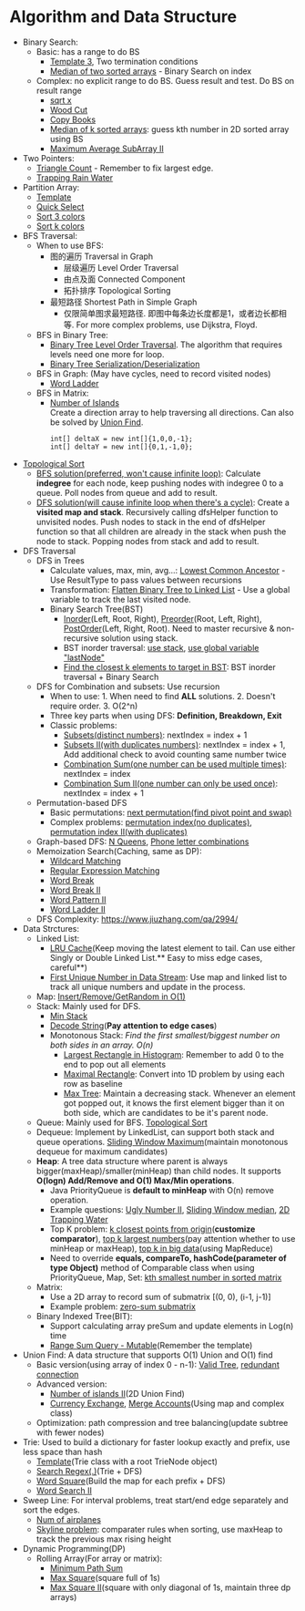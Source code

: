 # Algorithm and Data Structure

- Binary Search:
  - Basic: has a range to do BS
    - [Template 3](https://aaronice.gitbooks.io/lintcode/content/knowledge/binary-search.html), Two termination conditions
    - [Median of two sorted arrays](https://www.lintcode.com/problem/median-of-two-sorted-arrays/description) - Binary Search on index
  - Complex: no explicit range to do BS. Guess result and test. Do BS on result range
    - [sqrt x](https://www.lintcode.com/problem/sqrtx/description)
    - [Wood Cut](https://www.lintcode.com/problem/wood-cut/description)
    - [Copy Books](https://www.lintcode.com/problem/copy-books/description)
    - [Median of k sorted arrays](https://www.lintcode.com/problem/median-of-k-sorted-arrays/description): guess kth number in 2D sorted array using BS
    - [Maximum Average SubArray II](https://www.lintcode.com/problem/maximum-average-subarray-ii/description)
- Two Pointers:
  - [Triangle Count](https://www.lintcode.com/problem/triangle-count/description) - Remember to fix largest edge.  
  - [Trapping Rain Water](https://www.lintcode.com/problem/trapping-rain-water/description)
- Partition Array:
  - [Template](https://www.lintcode.com/problem/partition-array/description)
  - [Quick Select](https://www.lintcode.com/problem/kth-largest-element/description)
  - [Sort 3 colors](https://www.lintcode.com/problem/sort-colors/my-submissions)
  - [Sort k colors](https://www.lintcode.com/problem/sort-colors-ii/description)  
- BFS Traversal:
  - When to use BFS:
    - 图的遍历 Traversal in Graph
      - 层级遍历 Level Order Traversal
      - 由点及面 Connected Component
      - 拓扑排序 Topological Sorting
    - 最短路径 Shortest Path in Simple Graph
      - 仅限简单图求最短路径. 即图中每条边长度都是1，或者边长都相等. For more complex problems, use Dijkstra, Floyd.
  - BFS in Binary Tree: 
    - [Binary Tree Level Order Traversal](https://www.lintcode.com/problem/binary-tree-level-order-traversal/). The algorithm that requires levels need one more for loop.
    - [Binary Tree Serialization/Deserialization](https://www.lintcode.com/problem/serialize-and-deserialize-binary-tree/description)
  - BFS in Graph: (May have cycles, need to record visited nodes)
    - [Word Ladder](https://www.lintcode.com/problem/word-ladder/description)
  - BFS in Matrix: 
    - [Number of Islands](https://www.lintcode.com/problem/number-of-islands/description)  
      Create a direction array to help traversing all directions. Can also be solved by [Union Find](https://www.lintcode.com/problem/graph-valid-tree/description).
      ``` 
      int[] deltaX = new int[]{1,0,0,-1};
      int[] deltaY = new int[]{0,1,-1,0};
      ```
- [Topological Sort](https://www.lintcode.com/problem/topological-sorting/description)
  - [BFS solution(preferred, won't cause infinite loop)](https://www.geeksforgeeks.org/topological-sorting-indegree-based-solution/): Calculate **indegree** for each node, keep pushing nodes with indegree 0 to a queue. Poll nodes from queue and add to result.
  - [DFS solution(will cause infinite loop when there's a cycle)](https://www.geeksforgeeks.org/topological-sorting/): Create a **visited map and stack**. Recursively calling dfsHelper function to unvisited nodes. Push nodes to stack in the end of dfsHelper function so that all children are already in the stack when push the node to stack. Popping nodes from stack and add to result.
- DFS Traversal
  - DFS in Trees
    - Calculate values, max, min, avg...: [Lowest Common Ancestor](https://www.lintcode.com/problem/lowest-common-ancestor/description) - Use ResultType to pass values between recursions
    - Transformation: [Flatten Binary Tree to Linked List](https://www.lintcode.com/problem/flatten-binary-tree-to-linked-list/) - Use a global variable to track the last visited node.
    - Binary Search Tree(BST)
      - [Inorder](https://www.lintcode.com/problem/binary-tree-inorder-traversal/description)(Left, Root, Right), [Preorder](https://www.lintcode.com/problem/binary-tree-preorder-traversal/description)(Root, Left, Right), [PostOrder](https://www.lintcode.com/problem/binary-tree-postorder-traversal/description)(Left, Right, Root). Need to master recursive & non-recursive solution using stack.
      - BST inorder traversal: [use stack](https://www.lintcode.com/problem/binary-search-tree-iterator/description), [use global variable "lastNode"](https://www.lintcode.com/problem/validate-binary-search-tree/my-submissions)
      - [Find the closest k elements to target in BST](https://www.lintcode.com/problem/closest-binary-search-tree-value-ii/description): BST inorder traversal + Binary Search
  - DFS for Combination and subsets: Use recursion
    - When to use: 1. When need to find **ALL** solutions. 2. Doesn't require order. 3. O(2^n)
    - Three key parts when using DFS: **Definition, Breakdown, Exit**
    - Classic problems:
      - [Subsets(distinct numbers)](https://www.lintcode.com/problem/subsets/description): nextIndex = index + 1
      - [Subsets II(with duplicates numbers)](https://www.lintcode.com/problem/subsets-ii/description): nextIndex = index + 1, Add additional check to avoid counting same number twice
      - [Combination Sum(one number can be used multiple times)](https://www.lintcode.com/problem/combination-sum/description): nextIndex = index
      - [Combination Sum II(one number can only be used once)](https://www.lintcode.com/problem/combination-sum-ii/description): nextIndex = index + 1
  - Permutation-based DFS
    - Basic permutations: [next permutation(find pivot point and swap)](https://www.lintcode.com/problem/next-permutation/description)
    - Complex problems: [permutation index(no duplicates)](https://www.lintcode.com/problem/permutation-index/description), [permutation index II(with duplicates)](https://www.lintcode.com/problem/permutation-index-ii/description)
  - Graph-based DFS: [N Queens](https://www.lintcode.com/problem/n-queens/description), [Phone letter combinations](https://www.lintcode.com/problem/letter-combinations-of-a-phone-number/description)
  - Memoization Search(Caching, same as DP):
    - [Wildcard Matching](https://www.lintcode.com/problem/wildcard-matching/description)
    - [Regular Expression Matching](https://www.lintcode.com/problem/regular-expression-matching/description)
    - [Word Break](https://www.lintcode.com/problem/word-break/description)
    - [Word Break II](https://www.lintcode.com/problem/word-break-ii/description)
    - [Word Pattern II](https://www.lintcode.com/problem/word-pattern-ii/description)
    - [Word Ladder II](https://www.lintcode.com/problem/word-ladder-ii/description)
  - DFS Complexity: https://www.jiuzhang.com/qa/2994/
- Data Strctures:
  - Linked List:
    - [LRU Cache](https://www.lintcode.com/problem/lru-cache/description)(Keep moving the latest element to tail. Can use either Singly or Double Linked List.** Easy to miss edge cases, careful**)
    - [First Unique Number in Data Stream](https://www.lintcode.com/problem/first-unique-number-in-data-stream/): Use map and linked list to track all unique numbers and update in the process.
  - Map: [Insert/Remove/GetRandom in O(1)](https://www.lintcode.com/problem/insert-delete-getrandom-o1/description)
  - Stack: Mainly used for DFS.
    - [Min Stack](https://www.lintcode.com/problem/min-stack/description)
    - [Decode String](https://www.lintcode.com/problem/decode-string/description)(**Pay attention to edge cases**)
    - Monotonous Stack: _Find the first smallest/biggest number on both sides in an array. O(n)_
      - [Largest Rectangle in Histogram](https://www.lintcode.com/problem/largest-rectangle-in-histogram/description): Remember to add 0 to the end to pop out all elements
      - [Maximal Rectangle](https://www.lintcode.com/problem/maximal-rectangle/description): Convert into 1D problem by using each row as baseline
      - [Max Tree](https://www.jianshu.com/p/53ebfd45559d): Maintain a decreasing stack. Whenever an element got popped out, it knows the first element bigger than it on both side, which are candidates to be it's parent node.
  - Queue: Mainly used for BFS. [Topological Sort](https://www.lintcode.com/problem/topological-sorting/description)
  - Dequeue: Implement by LinkedList, can support both stack and queue operations. [Sliding Window Maximum](https://www.lintcode.com/problem/sliding-window-maximum/description)(maintain monotonous dequeue for maximum candidates)
  - **Heap**: A tree data structure where parent is always bigger(maxHeap)/smaller(minHeap) than child nodes. It supports **O(logn) Add/Remove and O(1) Max/Min operations**.
    - Java PriorityQueue is **default to minHeap** with O(n) remove operation.
    - Example questions: [Ugly Number II](https://www.lintcode.com/problem/ugly-number-ii/description), [Sliding Window median](https://www.lintcode.com/problem/sliding-window-median/description), [2D Trapping Water](https://www.lintcode.com/problem/trapping-rain-water-ii/description)
    - Top K problem: [k closest points from origin](https://www.lintcode.com/problem/k-closest-points/description)(**customize comparator**), [top k largest numbers](https://www.lintcode.com/problem/top-k-largest-numbers-ii/description)(pay attention whether to use minHeap or maxHeap), [top k in big data](https://www.geeksforgeeks.org/how-to-find-top-n-records-using-mapreduce/)(using MapReduce)
    - Need to override **equals, compareTo, hashCode(parameter of type Object)** method of Comparable class when using PriorityQueue, Map, Set: [kth smallest number in sorted matrix](https://www.lintcode.com/problem/kth-smallest-number-in-sorted-matrix/description)
  - Matrix:
    - Use a 2D array to record sum of submatrix [(0, 0), (i-1, j-1)]
    - Example problem: [zero-sum submatrix](https://www.lintcode.com/problem/submatrix-sum/description)
  - Binary Indexed Tree(BIT):
    - Support calculating array preSum and update elements in Log(n) time
    - [Range Sum Query - Mutable](https://www.lintcode.com/problem/range-sum-query-mutable/description)(Remember the template)
- Union Find: A data structure that supports O(1) Union and O(1) find
  - Basic version(using array of index 0 - n-1): [Valid Tree](https://www.lintcode.com/problem/graph-valid-tree/description), [redundant connection](https://www.lintcode.com/problem/redundant-connection/description)
  - Advanced version:
    - [Number of islands II](https://www.lintcode.com/problem/number-of-islands-ii/description)(2D Union Find)
    - [Currency Exchange](https://leetcode.com/problems/evaluate-division/), [Merge Accounts](https://www.lintcode.com/problem/accounts-merge/description)(Using map and complex class)
  - Optimization: path compression and tree balancing(update subtree with fewer nodes)
- Trie: Used to build a dictionary for faster lookup exactly and prefix, use less space than hash
  - [Template](https://www.lintcode.com/problem/implement-trie-prefix-tree/description)(Trie class with a root TrieNode object)
  - [Search Regex(.)](https://www.lintcode.com/problem/add-and-search-word-data-structure-design/description)(Trie + DFS)
  - [Word Square](https://www.lintcode.com/problem/word-squares/description)(Build the map for each prefix + DFS)
  - [Word Search II](https://www.lintcode.com/problem/word-search-ii/description)
- Sweep Line: For interval problems, treat start/end edge separately and sort the edges.
  - [Num of airplanes](https://www.lintcode.com/problem/number-of-airplanes-in-the-sky/)
  - [Skyline problem](https://www.lintcode.com/problem/the-skyline-problem/description): comparater rules when sorting, use maxHeap to track the previous max rising height
- Dynamic Programming(DP)
  - Rolling Array(For array or matrix):
    - [Minimum Path Sum](https://www.lintcode.com/problem/minimum-path-sum/description)
    - [Max Square](https://www.lintcode.com/problem/maximal-square/)(square full of 1s)
    - [Max Square II](https://www.cnblogs.com/lz87/p/7393780.html)(square with only diagonal of 1s, maintain three dp arrays)
